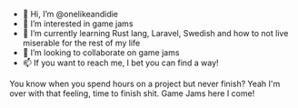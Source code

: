 - 👋 Hi, I’m @onelikeandidie
- 👀 I’m interested in game jams
- 🌱 I’m currently learning Rust lang, Laravel, Swedish and how to not live miserable for the rest of my life
- 💞️ I’m looking to collaborate on game jams
- 📫 If you want to reach me, I bet you can find a way!

You know when you spend hours on a project but never finish? Yeah I'm over with that feeling, time to finish shit. Game Jams here I come!
